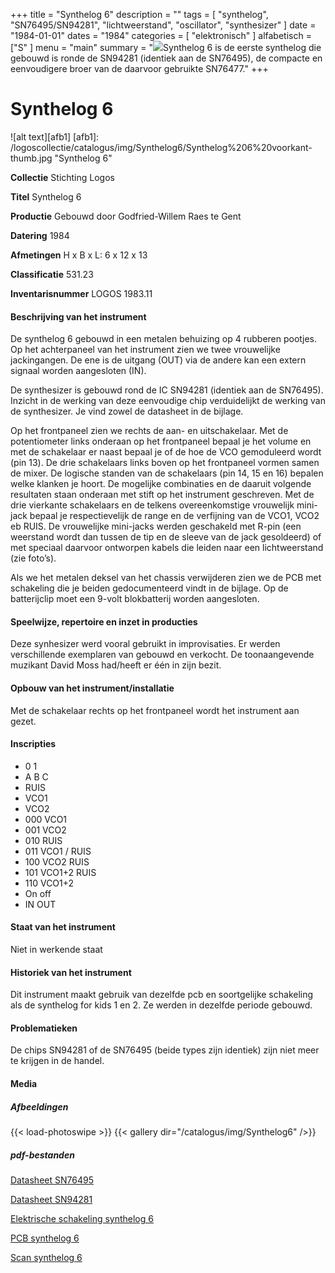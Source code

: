 ﻿+++
title = "Synthelog 6"
description = ""
tags = [
"synthelog", "SN76495/SN94281", "lichtweerstand", "oscillator", "synthesizer"
]
date = "1984-01-01"
dates = "1984"
categories = [ "elektronisch"
]
alfabetisch = ["S"
]
menu = "main"
summary = "<a href='/logoscollectie/catalogus/1984/synthelog6'><img src='/logoscollectie/catalogus/img/Synthelog6/Synthelog%206%20voorkant-thumb.jpg'></a>Synthelog 6 is de eerste synthelog die gebouwd is ronde de SN94281 (identiek aan de SN76495), de compacte en eenvoudigere broer van de daarvoor gebruikte SN76477."
+++

# Synthelog 6

![alt text][afb1]
[afb1]: /logoscollectie/catalogus/img/Synthelog6/Synthelog%206%20voorkant-thumb.jpg "Synthelog 6"

**Collectie**
Stichting Logos

**Titel**
Synthelog 6

**Productie**
Gebouwd door Godfried-Willem Raes te Gent

**Datering**
1984

**Afmetingen**
H x B x L: 6 x 12 x 13

**Classificatie**
531.23


**Inventarisnummer**
LOGOS 1983.11

#### Beschrijving van het instrument
De synthelog 6 gebouwd in een metalen behuizing op 4 rubberen pootjes. Op het achterpaneel van het instrument zien we twee vrouwelijke jackingangen. De ene is de uitgang (OUT) via de andere kan een extern signaal worden aangesloten (IN).

De synthesizer is gebouwd rond de IC SN94281 (identiek aan de SN76495). Inzicht in de werking van deze eenvoudige chip verduidelijkt de werking van de synthesizer. Je vind zowel de datasheet in de bijlage. 

Op het frontpaneel zien we rechts de aan- en uitschakelaar. Met de potentiometer links onderaan op het frontpaneel bepaal je het volume en met de schakelaar er naast bepaal je of de hoe de VCO gemoduleerd wordt (pin 13). De drie schakelaars links boven op het frontpaneel vormen samen de mixer. De logische standen van de schakelaars (pin 14, 15 en 16) bepalen welke klanken je hoort. De mogelijke combinaties en de daaruit volgende resultaten staan onderaan met stift op het instrument geschreven. Met de drie vierkante schakelaars en de telkens overeenkomstige vrouwelijk mini-jack bepaal je respectievelijk de range en de verfijning van de VCO1, VCO2 eb RUIS. De vrouwelijke mini-jacks werden geschakeld met R-pin (een weerstand wordt dan tussen de tip en de sleeve van de jack gesoldeerd) of met speciaal daarvoor ontworpen kabels die leiden naar een lichtweerstand (zie foto’s). 

Als we het metalen deksel van het chassis verwijderen zien we de PCB met schakeling die je beiden gedocumenteerd vindt in de bijlage. Op de batterijclip moet een 9-volt blokbatterij worden aangesloten.  

#### Speelwijze, repertoire en inzet in producties
Deze synhesizer werd vooral gebruikt in improvisaties. Er werden verschillende exemplaren van gebouwd en verkocht. De toonaangevende muzikant David Moss had/heeft er één in zijn bezit. 

#### Opbouw van het instrument/installatie
Met de schakelaar rechts op het frontpaneel wordt het instrument aan gezet. 

#### Inscripties
- 0 1
- A B C 
- RUIS
- VCO1
- VCO2
- 000 VCO1
- 001 VCO2
- 010 RUIS
- 011 VCO1 / RUIS
- 100 VCO2 RUIS
- 101 VCO1+2 RUIS
- 110 VCO1+2
- On off
- IN OUT

#### Staat van het instrument
Niet in werkende staat

#### Historiek van het instrument
Dit instrument maakt gebruik van dezelfde pcb en soortgelijke schakeling als de synthelog for kids 1 en 2. Ze werden in dezelfde periode gebouwd. 

#### Problematieken
De chips SN94281 of de SN76495 (beide types zijn identiek) zijn niet meer te krijgen in de handel.

#### Media
##### Afbeeldingen
{{< load-photoswipe >}}
{{< gallery dir="/catalogus/img/Synthelog6" />}}

##### pdf-bestanden
[Datasheet SN76495](/logoscollectie/catalogus/pdf/Synthelog6/Datasheet_SN76495.pdf)

[Datasheet SN94281](/logoscollectie/catalogus/pdf/Synthelog6/Datasheet_SN94281.pdf)

[Elektrische schakeling synthelog 6](/logoscollectie/catalogus/pdf/Synthelog6/Elektrische_schakeling_synthelog_6.pdf)

[PCB synthelog 6](/logoscollectie/catalogus/pdf/Synthelog6/PCB_synthelog_6.pdf)

[Scan synthelog 6](/logoscollectie/catalogus/pdf/Synthelog6/Scan_synthelog_6.pdf)

